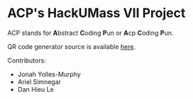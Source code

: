 # ACP's HackUMass VII Project

ACP stands for **A**bstract **C**oding **P**un or **A**cp  **C**oding **P**un.

QR code generator source is available [here](https://github.com/nayuki/QR-Code-generator).

Contributors:
 - Jonah Yolles-Murphy
 - Ariel Simnegar
 - Dan Hieu Le
